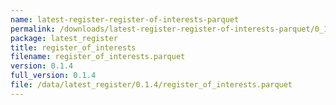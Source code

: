 ```yaml
---
name: latest-register-register-of-interests-parquet
permalink: /downloads/latest-register-register-of-interests-parquet/0_1_4
package: latest_register
title: register_of_interests
filename: register_of_interests.parquet
version: 0.1.4
full_version: 0.1.4
file: /data/latest_register/0.1.4/register_of_interests.parquet
---
```

